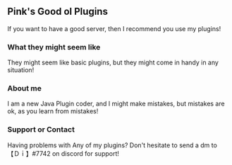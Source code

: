 ## Pink's Good ol Plugins

If you want to have a good server, then I recommend you use my plugins!

### What they might seem like 

They might seem like basic plugins, but they might come in handy in any situation!

### About me
I am a new Java Plugin coder, and I might make mistakes, but mistakes are ok, as you learn from mistakes!


### Support or Contact

Having problems with Any of my plugins? Don't hesitate to send a dm to 【Ｄｉ】#7742 on discord for support!


